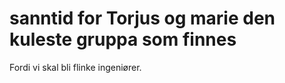 # sanntid for Torjus og marie den kuleste gruppa som finnes 


Fordi vi skal bli flinke ingeniører.
